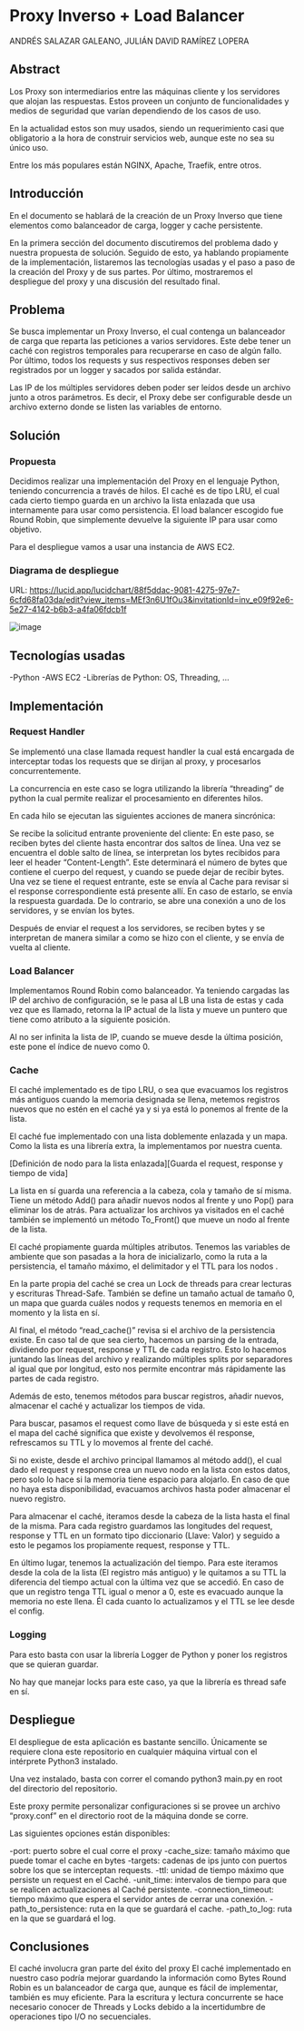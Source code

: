 # Proxy Inverso + Load Balancer

ANDRÉS SALAZAR GALEANO, JULIÁN DAVID RAMÍREZ LOPERA

## Abstract
Los Proxy son intermediarios entre las máquinas cliente y los servidores que alojan las respuestas. Estos proveen un conjunto de funcionalidades y medios de seguridad que varían dependiendo de los casos de uso.

En la actualidad estos son muy usados, siendo un requerimiento casi que obligatorio a la hora de construir servicios web, aunque este no sea su único uso. 

Entre los más populares están NGINX, Apache, Traefik, entre otros.

## Introducción
En el documento se hablará de la creación de un Proxy Inverso que tiene elementos como balanceador de carga, logger y cache persistente.

En la primera sección del documento discutiremos del problema dado y nuestra propuesta de solución. Seguido de esto, ya hablando propiamente de la implementación, listaremos las tecnologías usadas y el paso a paso de la creación del Proxy y de sus partes. Por último, mostraremos el despliegue del proxy y una discusión del resultado final.

## Problema
Se busca implementar un Proxy Inverso, el cual contenga un balanceador de carga que reparta las peticiones a varios servidores. Este debe tener un caché con registros temporales para recuperarse en caso de algún fallo. Por último, todos los requests y sus respectivos responses deben ser registrados por un logger y sacados por salida estándar.

Las IP de los múltiples servidores deben poder ser leídos desde un archivo junto a otros parámetros. Es decir, el Proxy debe ser configurable desde un archivo externo donde se listen las variables de entorno.

## Solución
### Propuesta
Decidimos realizar una implementación del Proxy en el lenguaje Python, teniendo concurrencia a través de hilos. El caché es de tipo LRU, el cual cada cierto tiempo guarda en un archivo la lista enlazada que usa internamente para usar como persistencia. El load balancer escogido fue Round Robin, que simplemente devuelve la siguiente IP para usar como objetivo.

Para el despliegue vamos a usar una instancia de AWS EC2.

### Diagrama de despliegue
URL: https://lucid.app/lucidchart/88f5ddac-9081-4275-97e7-6cfd68fa03da/edit?view_items=MEf3n6U1fOu3&invitationId=inv_e09f92e6-5e27-4142-b6b3-a4fa06fdcb1f

![image](https://user-images.githubusercontent.com/65835577/198927341-71a5f60b-86c1-48da-af5a-d8904d66211e.png)


## Tecnologías usadas
-Python
-AWS EC2
-Librerías de Python: OS, Threading, …

## Implementación
### Request Handler
Se implementó una clase llamada request handler la cual está encargada de interceptar todas los requests que se dirijan al proxy, y procesarlos concurrentemente.

La concurrencia en este caso se logra utilizando la librería “threading” de python la cual permite realizar el procesamiento en diferentes hilos.

En cada hilo se ejecutan las siguientes acciones de manera sincrónica:

Se recibe la solicitud entrante proveniente del cliente: En este paso, se reciben bytes del cliente hasta encontrar dos saltos de línea. Una vez se encuentra el doble salto de línea, se interpretan los bytes recibidos para leer el header “Content-Length”. Este determinará el número de bytes que contiene el cuerpo del request, y cuando se puede dejar de recibir bytes.
Una vez se tiene el request entrante, este se envía al Cache para revisar si el response correspondiente está presente allí. En caso de estarlo, se envía la respuesta guardada. De lo contrario, se abre una conexión a uno de los servidores, y se envían los bytes.

Después de enviar el request a los servidores, se reciben bytes y se interpretan de manera similar a como se hizo con el cliente, y se envía de vuelta al cliente.

### Load Balancer
Implementamos Round Robin como balanceador. Ya teniendo cargadas las IP del archivo de configuración, se le pasa al LB una lista de estas y cada vez que es llamado, retorna la IP actual de la lista y mueve un puntero que tiene como atributo a la siguiente posición. 

Al no ser infinita la lista de IP, cuando se mueve desde la última posición, este pone el índice de nuevo como 0.

### Cache
El caché implementado es de tipo LRU, o sea que evacuamos los registros más antiguos cuando la memoria designada se llena, metemos registros nuevos que no estén en el caché ya y si ya está lo ponemos al frente de la lista.

El caché fue implementado con una lista doblemente enlazada y un mapa. Como la lista es una librería extra, la implementamos por nuestra cuenta.

[Definición de nodo para la lista enlazada][Guarda el request, response y tiempo de vida]

La lista en sí guarda una referencia a la cabeza, cola y tamaño de sí misma. Tiene un método Add() para añadir nuevos nodos al frente y uno Pop() para eliminar los de atrás. Para actualizar los archivos ya visitados en el caché también se implementó un método To_Front() que mueve un nodo al frente de la lista.

El caché propiamente guarda múltiples atributos. Tenemos las variables de ambiente que son pasadas a la hora de inicializarlo, como la ruta a la persistencia, el tamaño máximo, el delimitador y el TTL para los nodos .

En la parte propia del caché se crea un Lock de threads para crear lecturas y escrituras Thread-Safe. También se define un tamaño actual de tamaño 0, un mapa que guarda cuáles nodos y requests tenemos en memoria en el momento y la lista en sí.

Al final, el método “read_cache()” revisa si el archivo de la persistencia existe. En caso tal de que sea cierto, hacemos un parsing de la entrada, dividiendo por request, response y TTL de cada registro. Esto lo hacemos juntando las líneas del archivo y realizando múltiples splits por separadores al igual que por longitud, esto nos permite encontrar más rápidamente las partes de cada registro.

Además de esto, tenemos métodos para buscar registros, añadir nuevos, almacenar el caché y actualizar los tiempos de vida.

Para buscar, pasamos el request como llave de búsqueda y si este está en el mapa del caché significa que existe y devolvemos él response, refrescamos su TTL y lo movemos al frente del caché.

Si no existe, desde el archivo principal llamamos al método add(), el cual dado el request y response crea un nuevo nodo en la lista con estos datos, pero solo lo hace si la memoria tiene espacio para alojarlo. En caso de que no haya esta disponibilidad, evacuamos archivos hasta poder almacenar el nuevo registro.

Para almacenar el caché, iteramos desde la cabeza de la lista hasta el final de la misma. Para cada registro guardamos las longitudes del request, response y TTL en un formato tipo diccionario (Llave: Valor) y seguido a esto le pegamos los propiamente request, response y TTL.

En último lugar, tenemos la actualización del tiempo. Para este iteramos desde la cola de la lista (El registro más antiguo) y le quitamos a su TTL la diferencia del tiempo actual con la última vez que se accedió. En caso de que un registro tenga TTL igual o menor a 0, este  es evacuado aunque la memoria no este llena. Él cada cuanto lo actualizamos y el TTL se lee desde el config.

### Logging
Para esto basta con usar la librería Logger de Python y poner los registros que se quieran guardar.

No hay que manejar locks para este caso, ya que la librería es thread safe en sí.

## Despliegue

El despliegue de esta aplicación es bastante sencillo. Únicamente se requiere clona este repositorio en cualquier máquina virtual con el intérprete Python3 instalado.

Una vez instalado, basta con correr el comando python3 main.py en root del directorio del repositorio.

Este proxy permite personalizar configuraciones si se provee un archivo “proxy.conf” en el directorio root de la máquina donde se corre.

Las siguientes opciones están disponibles:

-port: puerto sobre el cual corre el proxy
-cache_size: tamaño máximo que puede tomar el cache en bytes
-targets: cadenas de ips junto con puertos sobre los que se interceptan requests.
-ttl: unidad de tiempo máximo que persiste un request en el Caché.
-unit_time: intervalos de tiempo para que se realicen actualizaciones al Caché persistente.
-connection_timeout: tiempo máximo que espera el servidor antes de cerrar una conexión.
-path_to_persistence: ruta en la que se guardará el cache.
-path_to_log: ruta en la que se guardará el log.

## Conclusiones
El caché involucra gran parte del éxito del proxy
El caché implementado en nuestro caso podría mejorar guardando la información como Bytes
Round Robin es un balanceador de carga que, aunque es fácil de implementar, también es muy eficiente.
Para la escritura y lectura concurrente se hace necesario conocer de Threads y Locks debido a la incertidumbre de operaciones tipo I/O no secuenciales.







